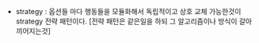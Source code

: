 - strategy :  옵션들 마다 행동들을 모듈화해서 독립적이고 상호 교체 가능한것이 strategy 전략 패턴이다. [전략 패턴은 같은일을 하되 그 알고리즘이나 방식이 갈아끼어지는것]